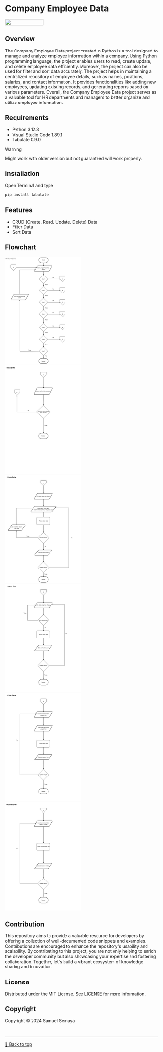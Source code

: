 <a name="readme-top"></a>

# Company Employee Data

<img src="https://i.ibb.co.com/G3rWcZY/data-karyawan-perusahaan.png" width=50% height=50%>

## Overview
The Company Employee Data project created in Python is a tool designed to manage and analyze employee information within a company. Using Python programming language, the project enables users to read, create update, and delete employee data efficiently. Moreover, the project can also be used for filter and sort data accurately.  The project helps in maintaining a centralized repository of employee details, such as names, positions, salaries, and contact information. It provides functionalities like adding new employees, updating existing records, and generating reports based on various parameters. Overall, the Company Employee Data project serves as a valuable tool for HR departments and managers to better organize and utilize employee information.


## Requirements
* Python 3.12.3
* Visual Studio Code 1.89.1
* Tabulate 0.9.0

> [!WARNING]
> Might work with older version but not guaranteed will work properly.

## Installation
Open Terminal and type 
```sh 
pip install tabulate
```

## Features
* CRUD (Create, Read, Update, Delete) Data
* Filter Data
* Sort Data

## Flowchart
<img src="https://github.com/samuelsemaya/data-karyawan-perusahaan/blob/main/flowchart/flowchart%20-%20main_menu.png" width=50% height=50%>
<img src="https://github.com/samuelsemaya/data-karyawan-perusahaan/blob/main/flowchart/flowchart%20-%20read_data.png" width=50% height=50%>
<img src="https://github.com/samuelsemaya/data-karyawan-perusahaan/blob/main/flowchart/flowchart%20-%20update_data.png" width=50% height=50%>
<img src="https://github.com/samuelsemaya/data-karyawan-perusahaan/blob/main/flowchart/flowchart%20-%20delete_data.png" width=50% height=50%>
<img src="https://github.com/samuelsemaya/data-karyawan-perusahaan/blob/main/flowchart/flowchart%20-%20filter_data.png" width=50% height=50%>
<img src="https://github.com/samuelsemaya/data-karyawan-perusahaan/blob/main/flowchart/flowchart%20-%20sort_data.png" width=50% height=50%>

## Contribution
This repository aims to provide a valuable resource for developers by offering a collection of well-documented code snippets and examples. Contributions are encouraged to enhance the repository's usability and scalability. By contributing to this project, you are not only helping to enrich the developer community but also showcasing your expertise and fostering collaboration. Together, let's build a vibrant ecosystem of knowledge sharing and innovation.

## License
Distributed under the MIT License. See [LICENSE](LICENSE) for more information.

## Copyright
Copyright &copy; 2024 Samuel Semaya

<br><hr>
[🔼 Back to top](#readme-top)
